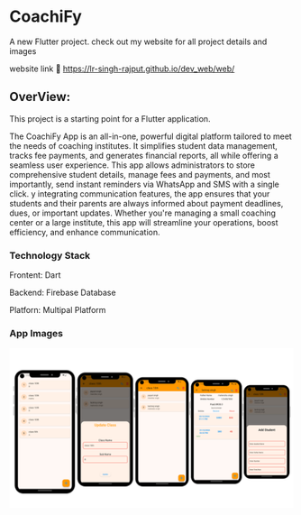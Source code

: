 # CoachiFy

A new Flutter project.
check out my website for all project details and images

website link 🔗 https://lr-singh-rajput.github.io/dev_web/web/

## OverView:

This project is a starting point for a Flutter application.

The CoachiFy App is an all-in-one, powerful digital platform tailored to meet the needs of coaching institutes. It simplifies student data management, tracks fee payments, and generates financial reports, all while offering a seamless user experience. This app allows administrators to store comprehensive student details, manage fees and payments, and most importantly, send instant reminders via WhatsApp and SMS with a single click. y integrating communication features, the app ensures that your students and their parents are always informed about payment deadlines, dues, or important updates. Whether you're managing a small coaching center or a large institute, this app will streamline your operations, boost efficiency, and enhance communication.

<h3>Technology Stack</h3>
<p>Frontent: Dart</p>
<p>Backend: Firebase Database</p>
<p>Platforn: Multipal Platform</p>

### App Images

<img src="https://github.com/lr-singh-rajput/dev_web/blob/my-new-branch/web/assets/assets/images/coachify1.png" alt="Sample Image">

